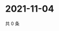 # 2021-11-04

共 0 条

<!-- BEGIN WEIBO -->
<!-- 最后更新时间 Thu Nov 04 2021 05:12:35 GMT+0800 (China Standard Time) -->

<!-- END WEIBO -->
